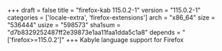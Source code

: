 +++
draft = false
title = "firefox-kab 115.0.2-1"
version = "115.0.2-1"
categories = ['locale-extra', 'firefox-extensions']
arch = "x86_64"
size = "536444"
usize = "598573"
sha1sum = "d7b8329252487ff2e39873e1aa11faa1dda5c1a8"
depends = "['firefox>=115.0.2']"
+++
Kabyle language support for Firefox